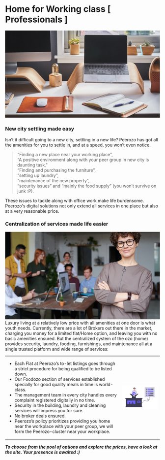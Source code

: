 # Home for Working class [ Professionals ]
![Feature Image](https://github.com/peerozo/assets/blob/master/Blogs/Images/Image%20-%2005.jpg?raw=true)
### New city settling made easy
Isn’t it difficult going to a new city, settling in a new life? Peerozo has got all the amenities for you to settle in, and at a speed, you won’t even notice. 
>“Finding a new place near your working place”, <br/>
>“A positive environment along with your peer group in new city is daunting task."<br/>
>“Finding and purchasing the furniture”, <br/>
>“setting up laundry”, <br/>
>“maintenance of the new property”,<br/> 
>“security issues” and “mainly the food supply” (you won’t survive on junk :P). <br/>

These issues to tackle along with office work make life burdensome. Peerozo's digital solutions not only extend all services in one place but also at a very reasonable price.

### Centralization of services made life easier
![Feature Image](https://github.com/peerozo/assets/blob/master/Blogs/Images/Image%20-%2004.jpg?raw=true)
Luxury living at a relatively low price with all amenities at one door is what youth needs. Currently, there are a lot of Brokers out there in the market, charging you money for a limited flat/Home option, and leaving you with no basic amenities ensured. But the centralized system of the ozo (home) provides security, laundry, fooding, furnishings, and maintenance all at a single trusted platform and wide range of services:

| | |
|:-----|------:|
|<ul><li>Each Flat at Peerozo’s to-let listings goes through a strict procedure for being qualified to be listed down.</li><li>Our Foodozo section of services established specially for good quality meals in time is world-class.</li><li>The management team in every city handles every complaint registered digitally in no time.</li><li>Security in the building, laundry and cleaning services will impress you for sure.</li><li>No broker deals ensured.</li><li>Peerozo’s policy prioritizes providing you home near the workplace with your peer group, we will form the Peerozo-cluster near your workplace.</li></ul>|<img src = "https://github.com/peerozo/assets/blob/master/Blogs/Images/Image%20-%2006.png?raw=true" width = "400"/>|

***To choose from the pool of options and explore the prices, have a look at the site. Your presence is awaited :)***
